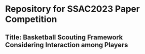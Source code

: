 # Repository for SSAC2023 Paper Competition
## Title: Basketball Scouting Framework Considering Interaction among Players

